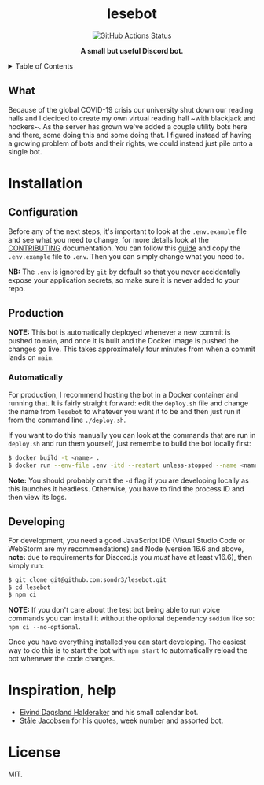 <h1 align="center">lesebot</h1>

<p align="center">
   <a href="https://github.com/sondr3/lesebot/actions"><img alt="GitHub Actions Status" src="https://github.com/sondr3/lesebot/workflows/pipeline/badge.svg" /></a>
   <br />
</p>

<p align="center">
   <strong>A small but useful Discord bot.</strong>
</p>

<details>
<summary>Table of Contents</summary>
<br />

**Table of Contents**

- [Installation](#installation)
  - [Configuration](#configuration)
  - [Production](#production)
    - [Automatically](#automatically)
  - [Developing](#developing)
- [Inspiration, help](#inspiration-help)
- [License](#license)

</details>

## What

Because of the global COVID-19 crisis our university shut down our reading halls
and I decided to create my own virtual reading hall ~with blackjack and
hookers~. As the server has grown we've added a couple utility bots here and
there, some doing this and some doing that. I figured instead of having a
growing problem of bots and their rights, we could instead just pile onto a
single bot.

# Installation

## Configuration

Before any of the next steps, it's important to look at the `.env.example` file
and see what you need to change, for more details look at the [CONTRIBUTING](CONTRIBUTING.md)
documentation. You can follow this [guide](https://discordjs.guide/preparations/setting-up-a-bot-application.html) and copy the `.env.example` file to `.env`. Then you can simply change what
you need to.

**NB:** The `.env` is ignored by `git` by default so that you never accidentally
expose your application secrets, so make sure it is never added to your repo.

## Production

**NOTE:** This bot is automatically deployed whenever a new commit is pushed to
`main`, and once it is built and the Docker image is pushed the changes go live.
This takes approximately four minutes from when a commit lands on `main`.

### Automatically

For production, I recommend hosting the bot in a Docker container and running
that. It is fairly straight forward: edit the `deploy.sh` file and change the 
name from `lesebot` to whatever you want it to be and then just run it from 
the command line `./deploy.sh`.

If you want to do this manually you can look at the commands that are run in 
`deploy.sh` and run them yourself, just remembe to build the bot locally first:

```sh
$ docker build -t <name> .
$ docker run --env-file .env -itd --restart unless-stopped --name <name> <name>
```

**Note:** You should probably omit the `-d` flag if you are developing locally
as this launches it headless. Otherwise, you have to find the process ID and then
view its logs.

## Developing

For development, you need a good JavaScript IDE (Visual Studio Code or WebStorm
are my recommendations) and Node (version 16.6 and above, **note:** due to 
requirements for Discord.js you _must_ have at least v16.6), then simply run:

```sh
$ git clone git@github.com:sondr3/lesebot.git
$ cd lesebot
$ npm ci
```

**NOTE:** If you don't care about the test bot being able to run voice commands
you can install it without the optional dependency `sodium` like so: `npm ci --no-optional`.

Once you have everything installed you can start developing. The easiest way to
do this is to start the bot with `npm start` to automatically reload the bot 
whenever the code changes.

# Inspiration, help

- [Eivind Dagsland Halderaker](https://github.com/Eivinddh/Discord-bots) and his
  small calendar bot.
- [Ståle Jacobsen](https://github.com/StaleJ) for his quotes, week
  number and assorted bot.

# License

MIT.
